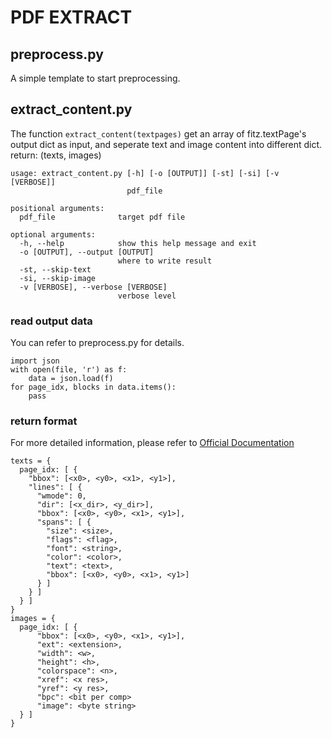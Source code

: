 PDF EXTRACT
====================

preprocess.py
---------------------
A simple template to start preprocessing.

extract_content.py
-------------------------

The function `extract_content(textpages)` get an array of fitz.textPage's output dict as input, and seperate text and image content into different dict.
 return: (texts, images)

```
usage: extract_content.py [-h] [-o [OUTPUT]] [-st] [-si] [-v [VERBOSE]]
                          pdf_file

positional arguments:
  pdf_file              target pdf file

optional arguments:
  -h, --help            show this help message and exit
  -o [OUTPUT], --output [OUTPUT]
                        where to write result
  -st, --skip-text
  -si, --skip-image
  -v [VERBOSE], --verbose [VERBOSE]
                        verbose level
```

### read output data
You can refer to preprocess.py for details.
```
import json
with open(file, 'r') as f:
    data = json.load(f)
for page_idx, blocks in data.items():
    pass
```

### return format
For more detailed information, please refer to [Official Documentation](https://pymupdf.readthedocs.io/en/latest/textpage.html#dictionary-structure-of-extractdict-and-extractrawdict)
```
texts = {
  page_idx: [ {
    "bbox": [<x0>, <y0>, <x1>, <y1>], 
    "lines": [ {
      "wmode": 0, 
      "dir": [<x_dir>, <y_dir>], 
      "bbox": [<x0>, <y0>, <x1>, <y1>], 
      "spans": [ {
        "size": <size>, 
        "flags": <flag>, 
        "font": <string>, 
        "color": <color>, 
        "text": <text>, 
        "bbox": [<x0>, <y0>, <x1>, <y1>]
      } ]
    } ]
  } ]
}
images = {
  page_idx: [ {
      "bbox": [<x0>, <y0>, <x1>, <y1>], 
      "ext": <extension>,
      "width": <w>,
      "height": <h>,
      "colorspace": <n>,
      "xref": <x res>,
      "yref": <y res>,
      "bpc": <bit per comp>
      "image": <byte string>
  } ]
}
```